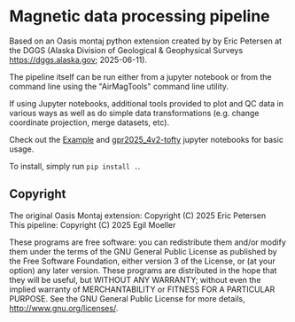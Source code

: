 # Magnetic data processing pipeline

Based on an Oasis montaj python extension created by by Eric Petersen at the DGGS (Alaska Division of Geological & Geophysical Surveys https://dggs.alaska.gov; 2025-06-11).

The pipeline itself can be run either from a jupyter notebook or from
the command line using the "AirMagTools" command line utility.

If using Jupyter notebooks, additional tools provided to plot and QC data in
various ways as well as do simple data transformations (e.g. change
coordinate projection, merge datasets, etc).

Check out the [Example](example_notebooks/Example.ipynb) and
[gpr2025_4v2-tofty](example_notebooks/gpr2025_4v2-tofty.ipynb) jupyter notebooks for
basic usage.

To install, simply run `pip install .`.

## Copyright

The original Oasis Montaj extension: Copyright (C) 2025 Eric Petersen  
This pipeline: Copyright (C) 2025 Egil Moeller

These programs are free software: you can redistribute them and/or modify them under the terms of the GNU General Public License as published by the Free Software Foundation, either version 3 of the License, or (at your option) any later version. These programs are distributed in the hope that they will be useful, but WITHOUT ANY WARRANTY; without even the implied warranty of MERCHANTABILITY or FITNESS FOR A PARTICULAR PURPOSE. See the GNU General Public License for more details, http://www.gnu.org/licenses/.
